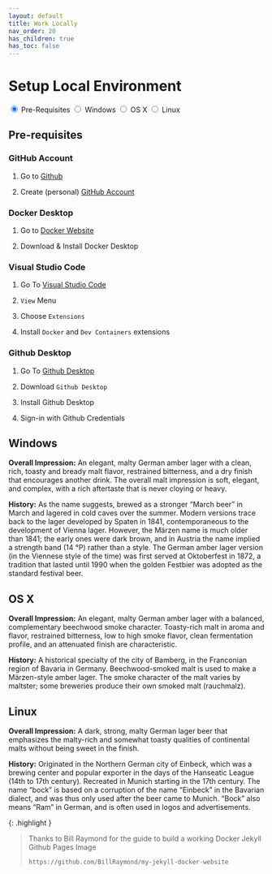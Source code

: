 ```yaml
---
layout: default
title: Work Locally
nav_order: 20
has_children: true
has_toc: false
---
```


# Setup Local Environment

<!-- 
  
  Radio version of tabs.

  Requirements:
  - not rely on specific IDs for CSS (the CSS shouldn't need to know specific IDs)
  - flexible for any number of unkown tabs [2-6]
  - accessible

  Caveats:
  - since these are checkboxes the tabs not tab-able, need to use arrow keys

  Also worth reading:
  http://simplyaccessible.com/article/danger-aria-tabs/
-->

<div class="tabset">
  <!-- Tab 1 -->
  <input type="radio" name="tabset" id="tab1" aria-controls="prereq" checked>
  <label for="tab1">Pre-Requisites</label>
  <!-- Tab 1 -->
  <input type="radio" name="tabset" id="tab1" aria-controls="windows">
  <label for="tab1">Windows</label>
  <!-- Tab 2 -->
  <input type="radio" name="tabset" id="tab2" aria-controls="osx">
  <label for="tab2">OS X</label>
  <!-- Tab 3 -->
  <input type="radio" name="tabset" id="tab3" aria-controls="linux">
  <label for="tab3">Linux</label>
  
  <div class="tab-panels">
    <section id="prereq" class="tab-panel">
      <h2>Pre-requisites</h2>

### GitHub Account

1. Go to [Github](https://www.github.com/)

1. Create (personal) [GitHub Account](https://docs.github.com/en/get-started/signing-up-for-github/signing-up-for-a-new-github-account)

### Docker Desktop

1. Go to [Docker Website](https://www.docker.com/)

2. Download & Install Docker Desktop

### Visual Studio Code

1. Go To [Visual Studio Code](https://code.visualstudio.com/)

1. `View` Menu

1. Choose `Extensions`

1. Install `Docker` and `Dev Containers` extensions

### Github Desktop

1. Go To [Github Desktop](https://github.com/)

1. Download `Github Desktop`

1. Install Github Desktop

1. Sign-in with Github Credentials

  </section>
  <section id="windows" class="tab-panel">
      <h2>Windows</h2>
      <p><strong>Overall Impression:</strong> An elegant, malty German amber lager with a clean, rich, toasty and bready malt flavor, restrained bitterness, and a dry finish that encourages another drink. The overall malt impression is soft, elegant, and complex, with a rich aftertaste that is never cloying or heavy.</p>
      <p><strong>History:</strong> As the name suggests, brewed as a stronger “March beer” in March and lagered in cold caves over the summer. Modern versions trace back to the lager developed by Spaten in 1841, contemporaneous to the development of Vienna lager. However, the Märzen name is much older than 1841; the early ones were dark brown, and in Austria the name implied a strength band (14 °P) rather than a style. The German amber lager version (in the Viennese style of the time) was first served at Oktoberfest in 1872, a tradition that lasted until 1990 when the golden Festbier was adopted as the standard festival beer.</p>
  </section>
    <section id="OSX" class="tab-panel">
      <h2>OS X</h2>
      <p><strong>Overall Impression:</strong>  An elegant, malty German amber lager with a balanced, complementary beechwood smoke character. Toasty-rich malt in aroma and flavor, restrained bitterness, low to high smoke flavor, clean fermentation profile, and an attenuated finish are characteristic.</p>
      <p><strong>History:</strong> A historical specialty of the city of Bamberg, in the Franconian region of Bavaria in Germany. Beechwood-smoked malt is used to make a Märzen-style amber lager. The smoke character of the malt varies by maltster; some breweries produce their own smoked malt (rauchmalz).</p>
    </section>
    <section id="linux" class="tab-panel">
      <h2>Linux</h2>
      <p><strong>Overall Impression:</strong> A dark, strong, malty German lager beer that emphasizes the malty-rich and somewhat toasty qualities of continental malts without being sweet in the finish.</p>
      <p><strong>History:</strong> Originated in the Northern German city of Einbeck, which was a brewing center and popular exporter in the days of the Hanseatic League (14th to 17th century). Recreated in Munich starting in the 17th century. The name “bock” is based on a corruption of the name “Einbeck” in the Bavarian dialect, and was thus only used after the beer came to Munich. “Bock” also means “Ram” in German, and is often used in logos and advertisements.</p>
    </section>
  </div>
  
</div>


{: .highlight }
> Thanks to Bill Raymond for the guide to build a working Docker Jekyll Github Pages Image
>
> `https://github.com/BillRaymond/my-jekyll-docker-website`